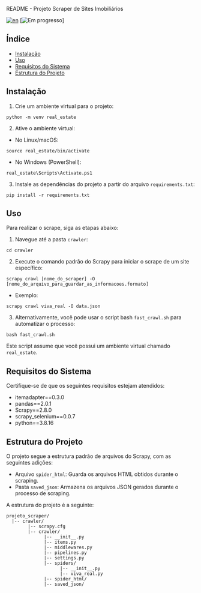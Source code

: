 README - Projeto Scraper de Sites Imobiliários


[![en](https://img.shields.io/badge/lang-en-red.svg)](https://github.com/jubiss/Porfolio/blob/main/README.md)
[![Em progresso](https://img.shields.io/badge/status-em%20progresso-yellow.svg)]

## Índice

- [Instalação](#instalação)
- [Uso](#uso)
- [Requisitos do Sistema](#requisitos-do-sistema)
- [Estrutura do Projeto](#estrutura-do-projeto)

## Instalação

1. Crie um ambiente virtual para o projeto:

```shell
python -m venv real_estate
```

2. Ative o ambiente virtual:

- No Linux/macOS:

```shell
source real_estate/bin/activate
```

- No Windows (PowerShell):

```shell
real_estate\Scripts\Activate.ps1
```

3. Instale as dependências do projeto a partir do arquivo `requirements.txt`:

```shell
pip install -r requirements.txt
```

## Uso

Para realizar o scrape, siga as etapas abaixo:

1. Navegue até a pasta `crawler`:

```shell
cd crawler
```

2. Execute o comando padrão do Scrapy para iniciar o scrape de um site específico:

```shell
scrapy crawl [nome_do_scraper] -O [nome_do_arquivo_para_guardar_as_informacoes.formato]
```

- Exemplo:

```shell
scrapy crawl viva_real -O data.json
```

3. Alternativamente, você pode usar o script bash `fast_crawl.sh` para automatizar o processo:

```shell
bash fast_crawl.sh
```

Este script assume que você possui um ambiente virtual chamado `real_estate`.

## Requisitos do Sistema

Certifique-se de que os seguintes requisitos estejam atendidos:

- itemadapter==0.3.0
- pandas==2.0.1
- Scrapy==2.8.0
- scrapy_selenium==0.0.7
- python==3.8.16

## Estrutura do Projeto

O projeto segue a estrutura padrão de arquivos do Scrapy, com as seguintes adições:

- Arquivo `spider_html`: Guarda os arquivos HTML obtidos durante o scraping.
- Pasta `saved_json`: Armazena os arquivos JSON gerados durante o processo de scraping.

A estrutura do projeto é a seguinte:

```
projeto_scraper/
  |-- crawler/
        |-- scrapy.cfg
        |-- crawler/
              |-- __init__.py
              |-- items.py
              |-- middlewares.py
              |-- pipelines.py
              |-- settings.py
              |-- spiders/
                    |-- __init__.py
                    |-- viva_real.py
              |-- spider_html/
              |-- saved_json/
```